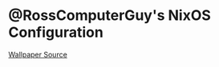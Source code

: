 # @RossComputerGuy's NixOS Configuration

[Wallpaper Source](https://unsplash.com/photos/cXU6tNxhub0?utm_source=unsplash&utm_medium=referral&utm_content=creditShareLink)
